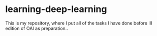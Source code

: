 # learning-deep-learning
This is my repository, where I put all of the tasks I have done before III edition of OAI as preparation..

